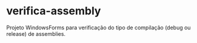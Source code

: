 # verifica-assembly

Projeto WindowsForms para verificação do tipo de compilação (debug ou release) de assemblies.
